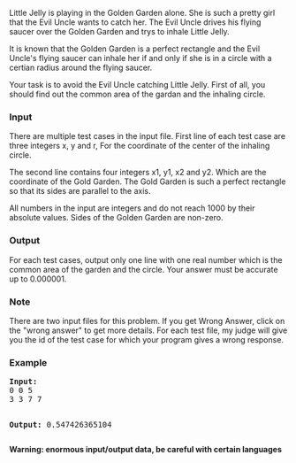 <p>Little Jelly is playing in the Golden Garden alone. She is such a pretty girl that the Evil Uncle wants to catch her. The Evil Uncle drives his flying saucer over the Golden Garden and trys to inhale Little Jelly.
</p><p>It is known that the Golden Garden is a perfect rectangle and the Evil Uncle's flying saucer can inhale her if and only if she is in a circle with a certian radius around the flying saucer.
</p><p>Your task is to avoid the Evil Uncle catching Little Jelly. First of all, you should find out the common area of the gardan and the inhaling circle.</p>

<h3>Input</h3>
<p>There are multiple test cases in the input file.
First line of each test case are three integers x, y and r, For the coordinate of the center of the inhaling circle.
</p><p>The second line contains four integers x1, y1, x2 and y2. Which are the coordinate of the Gold Garden. The Gold Garden is such a perfect rectangle so that its sides are parallel to the axis.
</p><p>All numbers in the input are integers and do not reach 1000 by their absolute values. Sides of the Golden Garden are non-zero.</p>

<h3>Output</h3>
<p>For each test cases, output only one line with one real number which is the common area of the garden and the circle. Your answer must be accurate up to 0.000001.</p>

<h3>Note</h3>
<p>There are two input files for this problem. If you get Wrong Answer, click on the "wrong answer" to get more details. For each test file, my judge will give you the id of the test case for which your program gives a wrong response.</p>

<h3>Example</h3>
<pre><b>Input:</b>
0 0 5
3 3 7 7

<b>Output:</b>
0.547426365104
</pre>
<b>Warning: enormous input/output data, be careful with certain languages</b>